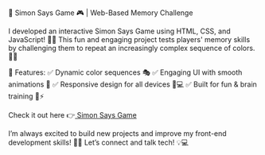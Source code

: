 🚀 Simon Says Game 🎮 | Web-Based Memory Challenge

I developed an interactive Simon Says Game using HTML, CSS, and JavaScript! 🧠✨ This fun and engaging project tests players' memory skills by challenging them to repeat an increasingly complex sequence of colors. 🎨🔢

🔹 Features:
✅ Dynamic color sequences 🎭
✅ Engaging UI with smooth animations 🎨
✅ Responsive design for all devices 📱💻
✅ Built for fun & brain training 🧠⚡

Check it out here 👉[ Simon Says Game](https://simon-say-game-kthc.vercel.app/)

I’m always excited to build new projects and improve my front-end development skills! 🚀🔥 Let’s connect and talk tech! 💡💻
